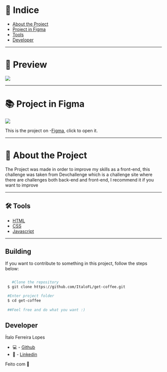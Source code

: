 # 🔎 Indice 

- [About the Project](#-about-the-project)
- [Project in Figma](#-project-in-figma)
- [Tools](#-tools)
- [Developer](#-developer)

---

# 🎉 Preview

<img src='https://cdn.discordapp.com/attachments/743206177030275115/912855848496287784/unknown.png'>

---

# 📚 Project in Figma

  <img src='https://cdn.discordapp.com/attachments/743206177030275115/912856461187624970/unknown.png'>
  
  This is the project on -[Figma](https://www.figma.com/file/lVkh41YvYiMposXwaJXOYO/get-coffee-layout?node-id=59%3A5), click to open it.

---
# 📜 About the Project

The Project was made in order to improve my skills as a front-end, this challenge was taken from Devchallenge which is a challenge site where there are challenges both back-end and front-end, I recommend it if you want to improve

---

## 🛠 Tools

- [HTML]()
- [CSS]()
- [Javascript]()


---

## Building

If you want to contribute to something in this project, follow the steps below:

```bash

   #Clone the repository
 $ git clone https://github.com/ItaloFL/get-coffee.git

 #Enter project folder
 $ cd get-coffee
 
 ##Feel free and do what you want :)

```

## Developer

Ítalo Ferreira Lopes

 - 💻 - [Github](https://github.com/ItaloFL)
 - 📒 - [Linkedin](https://www.linkedin.com/in/italo-ferreira-dev/)

Feito com 💜